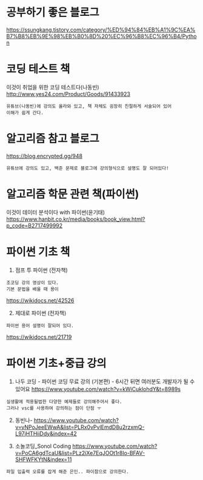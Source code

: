 # 공부하기 좋은 블로그
https://ssungkang.tistory.com/category/%ED%94%84%EB%A1%9C%EA%B7%B8%EB%9E%98%EB%B0%8D%20%EC%96%B8%EC%96%B4/Python


# 코딩 테스트 책

이것이 취업을 위한 코딩 테스트다(나동빈)  
http://www.yes24.com/Product/Goods/91433923
```
유튜브(나동빈)에 강의도 올라와 있고, 책 자체도 굉장히 친절하게 서술되어 있어 
이해가 쉽게 간다.

```

# 알고리즘 참고 블로그
https://blog.encrypted.gg/948
```
유튜브에 강의도 있고, 백준 문제로 블로그에 강의형식으로 설명도 잘 되어있다!

```
# 알고리즘 학문 관련 책(파이썬)

이것이 데이터 분석이다 with 파이썬(윤기태)
https://www.hanbit.co.kr/media/books/book_view.html?p_code=B2717499992

# 파이썬 기초 책

1. 점프 투 파이썬 (전자책)
```
조코딩 강의 영상이 있다.
기본 문법을 배울 때 용이
```
https://wikidocs.net/42526

2. 제대로 파이썬 (전자책)
```
파이썬 용어 설명이 잘되어 있다.
```
https://wikidocs.net/21719

# 파이썬 기초+중급 강의

1. 나두 코딩 - 파이썬 코딩 무료 강의 (기본편) - 6시간 뒤면 여러분도 개발자가 될 수 있어요
https://www.youtube.com/watch?v=kWiCuklohdY&t=8989s
```
실생활에 적용될법한 다양한 예제들로 강의해주어서 좋다.
그러나 vsc를 사용하여 강의하는 점이 단점 ㅜ
```
2. 동빈나- 
https://www.youtube.com/watch?v=yNPoJeeEWwA&list=PLRx0vPvlEmdD8u2rzxmQ-L97jHTHiiDdy&index=42

3. 소놀코딩_Sonol Coding
https://www.youtube.com/watch?v=PoCA6gdTcaU&list=PLz2iXe7EqJOOt1r8Io-BFAV-SHFWFKYtN&index=11
```
파일 입출력 오류를 잡게 해준 은인.. 파이참으로 강의한다.
```
